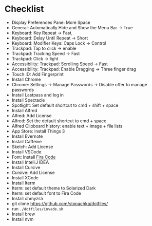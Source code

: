 # Checklist

- Display Preferences Pane: More Space
- General: Automatically Hide and Show the Menu Bar -> True
- Keyboard: Key Repeat -> Fast,
- Keyboard: Delay Until Repeat -> Short
- Keyboard: Modifier Keys: Caps Lock -> Control
- Trackpad: Tap to click -> enable
- Trackpad: Tracking Speed -> Fast
- Trackpad: Click -> light
- Accessibility: Trackpad: Scrolling Speed -> Fast
- Accessibility: Trackpad: Enable Dragging -> Three finger drag
- Touch ID: Add Fingerprint
- Install Chrome
- Chrome: Settings -> Manage Passwords -> Disable offer to manage passwords
- Install Lastpass and log in
- Install Spectacle
- Spotlight: Set default shortcut to cmd + shift + space
- Install Alfred
- Alfred: Add License
- Alfred: Set the default shortcut to cmd + space
- Alfred Clipboard history: enable text + image + file lists
- App Store: Install Things 3
- Install Evernote
- Install Caffeine
- Sketch: Add License
- Install VSCode
- Font: Install [Fira Code](https://github.com/tonsky/FiraCode)
- Install IntelliJ IDEA
- Install Cursive
- Cursive: Add License
- Install XCode
- Install Iterm
- Iterm: set default theme to Solarized Dark
- Iterm: set default font to Fira Code
- Install ohmyzsh
- git clone https://github.com/stopachka/dotfiles/
- run `./dotfiles/invade.sh`
- Install brew
- Install nvm
